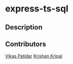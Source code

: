 # express-ts-sql

## Description

## Contributors

[Vikas Patidar](https://www.linkedin.com/in/vikas-patidar-0106/)
[Krishan Kripal](https://in.linkedin.com/in/b2banna)
